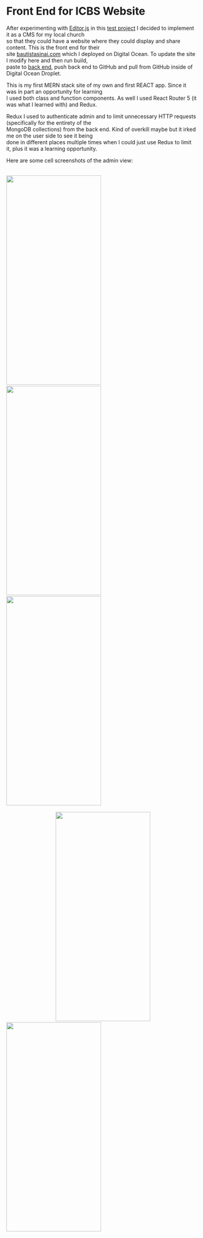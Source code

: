 # Front End for ICBS Website

After experimenting with [Editor.js](https://github.com/codex-team/editor.js) in this [test project](https://github.com/sethvan/react_editorjs_test)
I decided to implement it as a CMS for my local church  
so that they could have a website where they could display and share content. This is the front end for their  
site [bautistasinai.com](https://www.bautistasinai.com) which I deployed on Digital Ocean. To update the
site I modify here and then run build,  
paste to [back end](https://github.com/sethvan/IglesiaCristianaBautistaSinai), push back end to GitHub and pull
from GitHub inside of Digital Ocean Droplet.  
  
This is my first MERN stack site of my own and first REACT app. Since it was in part an opportunity for learning  
I used both class and function components. As well I used React Router 5 (it was what I learned with) and Redux.  

Redux I used to authenticate admin and to limit unnecessary HTTP requests (specifically for the entirety of the  
MongoDB collections) from the back end. Kind of overkill maybe but it irked me on the user side to see it being   
done in different places multiple times when I could just use Redux to limit it, plus it was a learning opportunity.  
  
  
<p>Here are some cell screenshots of the admin view:</p> 
<br/>
<div >
  <img src="https://live.staticflickr.com/65535/51970688515_c10f24c543_c.jpg" height="550" width="250" >
  <span>&emsp;&emsp;&emsp;</span>
  <img src="https://live.staticflickr.com/65535/51969124382_23013b7e62_c.jpg" height="550" width="250" >
  <span>&emsp;&emsp;&emsp;</span>
  <img src="https://live.staticflickr.com/65535/51970125126_1363a5074b_c.jpg" height="550" width="250" >
  </div>
  <br/>
  <div>
  <span>&emsp;&emsp;&emsp;&emsp;&emsp;&emsp;&emsp;&emsp;&emsp;</span>
  <img src="https://live.staticflickr.com/65535/51969124702_5672f09eb1_c.jpg" height="550" width="250" >
  <span>&emsp;&emsp;&emsp;</span>
  <img src="https://live.staticflickr.com/65535/51970415374_2db0b20f20_c.jpg" height="550" width="250" >
</div>

